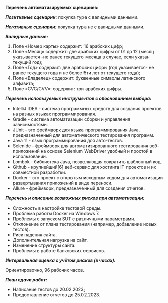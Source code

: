  **Перечень автоматизируемых сценариев:**

_**Позитивные сценарии:**_ покупка тура с валидными данными.

_**Негативные сценарии:**_ покупка тура не с валидными данными.

_**Валидные данные:**_

1. Поле «Номер карты» содержит: 16 арабских цифр;
2. Поле «Месяц» содержит: две арабских цифры от 01 до 12 (месяц указывается -не ранее текущего месяца в случае, если указан текущий год);
3. Поле «Год» содержит: две арабских цифры (год указывается- не ранее текущего года и не более 5ти лет от текущего года);
4. Поле «Владелец» содержит: буквенные символы латинского алфавита;
5. Поле «CVC/CVV»: содержит: три арабских цифры.

_**Перечень используемых инструментов с обоснованием выбора:**_
* IntelliJ IDEA - система программных средств для создания проектов на разных языках программирования.
* Gradle - система автоматизации сборки и управления зависимостями.
* JUnit - это фреймворк для языка программирования Java, предназначенный для автоматического тестирования программ.
* Java 11 - язык программирования для авто-тестов.
* Selenide - фреймворк для автоматизированного тестирования веб-приложений на основе Selenium WebDriver удобный и простой в использовании.
* Lombok - библиотека Java, позволяющая сократить шаблонный код.
* Github - крупнейший[6] веб-сервис для хостинга IT-проектов и их совместной разработки.
* Docker - это проект с открытым исходным кодом для автоматизации развертывания приложений в виде переноси.
* Allure - фреймворк, предназначенный для создания отчетов.

_**Перечень и описание возможных рисков при автоматизации:**_
* Сложность в настройке тестовой среды.
* Проблема работы Docker на Windows 7.
* Проблемы с запуском SUT с различными параметрами.
* Отклонение от плана тестирования (например, добавление новых тестов).
* Риск падения сайта.
* Дополнительная нагрузка на сайт.
* Изменение структуры сайта.
* Проблемы в работе банковских сервисов.

_**Интервальная оценка с учётом рисков (в часах):**_

Ориентировочно, 96 рабочих часов.

_**План сдачи работ:**_

* Написание тестов до 20.02.2023;
* Предоставление отчетов до 25.02.2023.
